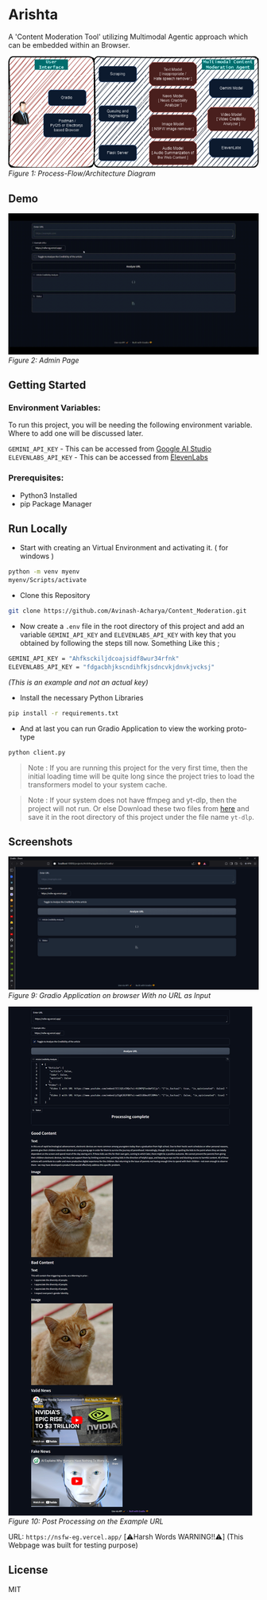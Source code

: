# Arishta

A 'Content Moderation Tool' utilizing Multimodal Agentic approach which can be embedded within an Browser.

![App Screenshot](/media/nvidiaArchi2.png)
_Figure 1: Process-Flow/Architecture Diagram_

## Demo

![Admin Page](./media/demo.gif)
_Figure 2: Admin Page_

## Getting Started

### Environment Variables:

To run this project, you will be needing the following environment variable. Where to add one will be discussed later.

`GEMINI_API_KEY` - This can be accessed from [Google AI Studio](https://aistudio.google.com/app/prompts/new_chat/?utm_source=hackathon&utm_medium=referral&utm_campaign=Devfolio&utm_content=)
`ELEVENLABS_API_KEY` - This can be accessed from [ElevenLabs](https://elevenlabs.io/app/speech-synthesis/text-to-speech)

### Prerequisites:

- Python3 Installed
- pip Package Manager

## Run Locally

- Start with creating an Virtual Environment and activating it. ( for windows )

```bash
python -m venv myenv
myenv/Scripts/activate
```

- Clone this Repository

```bash
git clone https://github.com/Avinash-Acharya/Content_Moderation.git
```

- Now create a `.env` file in the root directory of this project and add an variable `GEMINI_API_KEY` and `ELEVENLABS_API_KEY` with key that you obtained by following the steps till now.
  Something Like this ;

```bash
GEMINI_API_KEY = "Ahfksckiljdcoajsidf8wur34rfnk"
ELEVENLABS_API_KEY = "fdgacbhjkscndihfkjsdncvkjdnvkjvcksj"
```

_(This is an example and not an actual key)_

- Install the necessary Python Libraries

```bash
pip install -r requirements.txt
```

- And at last you can run Gradio Application to view the working proto-type

```bash
python client.py
```

> Note : If you are running this project for the very first time, then the initial loading time will be quite long since the project tries to load the transformers model to your system cache.

> Note : If your system does not have ffmpeg and yt-dlp, then the project will not run. Or else Download these two files from [here](https://github.com/Avinash-Acharya/yt-dlp_x_ffmpeg.git) and save it in the root directory of this project under the file name `yt-dlp`.

## Screenshots

![App Screenshot](/media/before_process.png)
_Figure 9: Gradio Application on browser With no URL as Input_

![App Screenshot](/media/after_process.png)
_Figure 10: Post Processing on the Example URL_

URL: `https://nsfw-eg.vercel.app/` [⚠️Harsh Words WARNING!!⚠️]
(This Webpage was built for testing purpose)

## License

MIT

